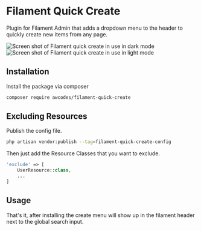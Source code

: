 # Filament Quick Create

Plugin for Filament Admin that adds a dropdown menu to the header to quickly create new items from any page.

![Screen shot of Filament quick create in use in dark mode](./images/screen-shot.jpg)
![Screen shot of Filament quick create in use in light mode](./images/screen-shot-light.jpg)

## Installation

Install the package via composer

```bash
composer require awcodes/filament-quick-create
```

## Excluding Resources

Publish the config file.

```bash
php artisan vendor:publish --tag=filament-quick-create-config
```

Then just add the Resource Classes that you want to exclude.

```php
'exclude' => [
    UserResource::class,
    ...
]
```

## Usage

That's it, after installing the create menu will show up in the filament header next to the global search input.
